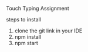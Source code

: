 Touch Typing Assignment


steps to install
1. clone the git link in your IDE
2. npm install
3. npm start

